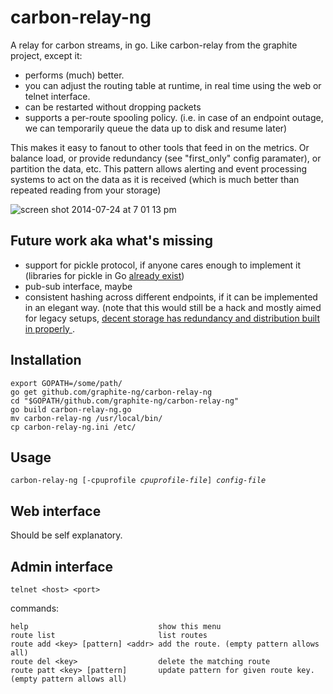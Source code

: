 carbon-relay-ng
===============

A relay for carbon streams, in go.
Like carbon-relay from the graphite project, except it:


 * performs (much) better.
 * you can adjust the routing table at runtime, in real time using the web or telnet interface.
 * can be restarted without dropping packets
 * supports a per-route spooling policy.
   (i.e. in case of an endpoint outage, we can temporarily queue the data up to disk and resume later)
 

This makes it easy to fanout to other tools that feed in on the metrics.
Or balance load, or provide redundancy (see "first_only" config paramater), or partition the data, etc.
This pattern allows alerting and event processing systems to act on the data as it is received (which is much better than repeated reading from your storage)


![screen shot 2014-07-24 at 7 01 13 pm](https://cloud.githubusercontent.com/assets/465717/3697144/b1efce7e-139f-11e4-83d1-c6e659fa093a.png)


Future work aka what's missing
------------------------------

* support for pickle protocol, if anyone cares enough to implement it (libraries for pickle in Go [already exist](https://github.com/kisielk/og-rek))
* pub-sub interface, maybe
* consistent hashing across different endpoints, if it can be implemented in an elegant way.  (note that this would still be a hack and mostly aimed for legacy setups, [decent storage has redundancy and distribution built in properly ](http://dieter.plaetinck.be/on-graphite-whisper-and-influxdb.html).


Installation
------------

    export GOPATH=/some/path/
    go get github.com/graphite-ng/carbon-relay-ng
    cd "$GOPATH/github.com/graphite-ng/carbon-relay-ng"
    go build carbon-relay-ng.go
    mv carbon-relay-ng /usr/local/bin/
    cp carbon-relay-ng.ini /etc/

Usage
-----

<pre><code>carbon-relay-ng [-cpuprofile <em>cpuprofile-file</em>] <em>config-file</em></code></pre>


Web interface
-------------

Should be self explanatory.


Admin interface
---------------

    telnet <host> <port>
    
commands:

    help                             show this menu
    route list                       list routes
    route add <key> [pattern] <addr> add the route. (empty pattern allows all)
    route del <key>                  delete the matching route
    route patt <key> [pattern]       update pattern for given route key.  (empty pattern allows all)



